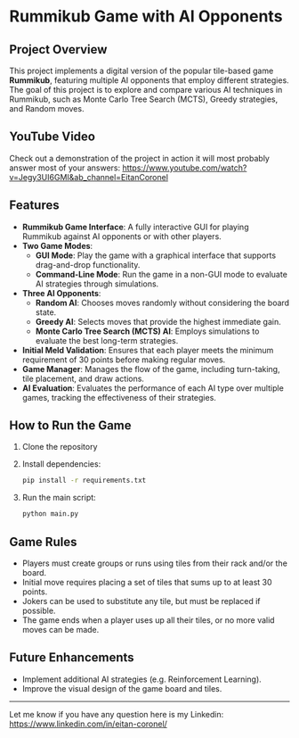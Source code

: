 # Rummikub Game with AI Opponents

## Project Overview

This project implements a digital version of the popular tile-based game **Rummikub**, featuring multiple AI opponents that employ different strategies. The goal of this project is to explore and compare various AI techniques in Rummikub, such as Monte Carlo Tree Search (MCTS), Greedy strategies, and Random moves.

## YouTube Video

Check out a demonstration of the project in action it will most probably answer most of your answers: https://www.youtube.com/watch?v=Jegy3UI6GMI&ab_channel=EitanCoronel

## Features

- **Rummikub Game Interface**: A fully interactive GUI for playing Rummikub against AI opponents or with other players.
- **Two Game Modes**:
  - **GUI Mode**: Play the game with a graphical interface that supports drag-and-drop functionality.
  - **Command-Line Mode**: Run the game in a non-GUI mode to evaluate AI strategies through simulations.
- **Three AI Opponents**:
  - **Random AI**: Chooses moves randomly without considering the board state.
  - **Greedy AI**: Selects moves that provide the highest immediate gain.
  - **Monte Carlo Tree Search (MCTS) AI**: Employs simulations to evaluate the best long-term strategies.
- **Initial Meld Validation**: Ensures that each player meets the minimum requirement of 30 points before making regular moves.
- **Game Manager**: Manages the flow of the game, including turn-taking, tile placement, and draw actions.
- **AI Evaluation**: Evaluates the performance of each AI type over multiple games, tracking the effectiveness of their strategies.

## How to Run the Game

1. Clone the repository

   
2. Install dependencies:
   ```bash
   pip install -r requirements.txt
   ```
3. Run the main script:
   ```bash
   python main.py
   ```

## Game Rules

- Players must create groups or runs using tiles from their rack and/or the board.
- Initial move requires placing a set of tiles that sums up to at least 30 points.
- Jokers can be used to substitute any tile, but must be replaced if possible.
- The game ends when a player uses up all their tiles, or no more valid moves can be made.

## Future Enhancements

- Implement additional AI strategies (e.g. Reinforcement Learning).
- Improve the visual design of the game board and tiles.




---

Let me know if you have any question here is my Linkedin: https://www.linkedin.com/in/eitan-coronel/
